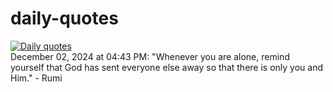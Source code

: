 # daily-quotes
[![Daily quotes](https://github.com/ceepu8/daily-quotes/actions/workflows/daily-quote.yml/badge.svg)](https://github.com/ceepu8/daily-quotes/actions/workflows/daily-quote.yml)<br/>
December 02, 2024 at 04:43 PM: "Whenever you are alone, remind yourself that God has sent everyone else away so that there is only you and Him." - Rumi
